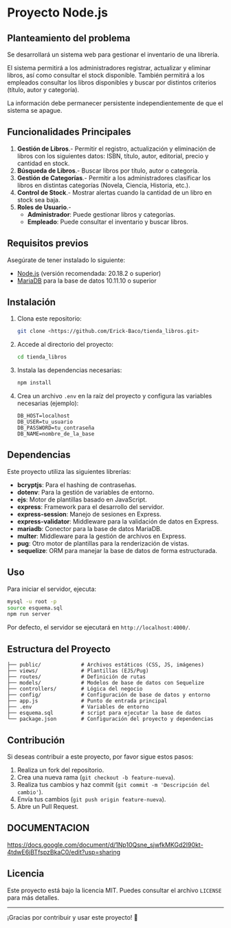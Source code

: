 # Proyecto Node.js

## Planteamiento del problema

Se desarrollará un sistema web para gestionar el inventario de una librería.

El sistema permitirá a los administradores registrar, actualizar y eliminar libros, así como consultar el stock disponible. También permitirá a los empleados consultar los libros disponibles y buscar por distintos criterios (título, autor y categoría).

La información debe permanecer persistente independientemente de que el sistema se apague.

## Funcionalidades Principales

1. **Gestión de Libros**.- Permitir el registro, actualización y eliminación de libros con los siguientes datos: ISBN, título, autor, editorial, precio y cantidad en stock.
2. **Búsqueda de Libros**.- Buscar libros por título, autor o categoría.
3. **Gestión de Categorías**.- Permitir a los administradores clasificar los libros en distintas categorías (Novela, Ciencia, Historia, etc.).
4. **Control de Stock**.- Mostrar alertas cuando la cantidad de un libro en stock sea baja.
5. **Roles de Usuario**.-
   - **Administrador**: Puede gestionar libros y categorías.
   - **Empleado**: Puede consultar el inventario y buscar libros.

## Requisitos previos

Asegúrate de tener instalado lo siguiente:

- [Node.js](https://nodejs.org/) (versión recomendada: 20.18.2 o superior)
- [MariaDB](https://mariadb.org/) para la base de datos 10.11.10 o superior

## Instalación

1. Clona este repositorio:
   ```sh
   git clone <https://github.com/Erick-Baco/tienda_libros.git>
   ```
2. Accede al directorio del proyecto:
   ```sh
   cd tienda_libros
   ```
3. Instala las dependencias necesarias:
   ```sh
   npm install
   ```
4. Crea un archivo `.env` en la raíz del proyecto y configura las variables necesarias (ejemplo):
   ```env
   DB_HOST=localhost
   DB_USER=tu_usuario
   DB_PASSWORD=tu_contraseña
   DB_NAME=nombre_de_la_base
   ```

## Dependencias

Este proyecto utiliza las siguientes librerías:

- **bcryptjs**: Para el hashing de contraseñas.
- **dotenv**: Para la gestión de variables de entorno.
- **ejs**: Motor de plantillas basado en JavaScript.
- **express**: Framework para el desarrollo del servidor.
- **express-session**: Manejo de sesiones en Express.
- **express-validator**: Middleware para la validación de datos en Express.
- **mariadb**: Conector para la base de datos MariaDB.
- **multer**: Middleware para la gestión de archivos en Express.
- **pug**: Otro motor de plantillas para la renderización de vistas.
- **sequelize**: ORM para manejar la base de datos de forma estructurada.

## Uso

Para iniciar el servidor, ejecuta:

```sh
mysql -u root -p
source esquema.sql
npm run server
```

Por defecto, el servidor se ejecutará en `http://localhost:4000/`.

## Estructura del Proyecto

```
├── public/             # Archivos estáticos (CSS, JS, imágenes)
├── views/              # Plantillas (EJS/Pug)
├── routes/             # Definición de rutas
├── models/             # Modelos de base de datos con Sequelize
├── controllers/        # Lógica del negocio
├── config/             # Configuración de base de datos y entorno
├── app.js              # Punto de entrada principal
├── .env                # Variables de entorno
├── esquema.sql         # script para ejecutar la base de datos
└── package.json        # Configuración del proyecto y dependencias
```

## Contribución

Si deseas contribuir a este proyecto, por favor sigue estos pasos:

1. Realiza un fork del repositorio.
2. Crea una nueva rama (`git checkout -b feature-nueva`).
3. Realiza tus cambios y haz commit (`git commit -m 'Descripción del cambio'`).
4. Envía tus cambios (`git push origin feature-nueva`).
5. Abre un Pull Request.

## DOCUMENTACION

https://docs.google.com/document/d/1Np10Qsne_sjwfkMKGd2I90kt-4tdwE6jBTfspzBkaC0/edit?usp=sharing

## Licencia

Este proyecto está bajo la licencia MIT. Puedes consultar el archivo `LICENSE` para más detalles.

---

¡Gracias por contribuir y usar este proyecto! 🚀
